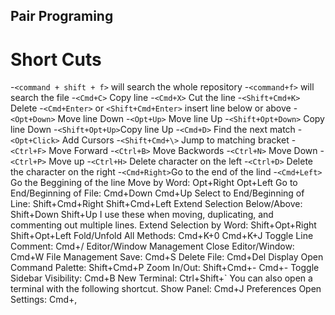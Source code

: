 ## Pair Programing
# Short Cuts
-`<command + shift + f>` will search the whole repository
-`<command+f>` will search the file
-`<Cmd+C>` Copy line
-`<Cmd+X>` Cut the line
-`<Shift+Cmd+K>` Delete
-`<Cmd+Enter>` or `<Shift+Cmd+Enter>` insert line below or above
-`<Opt+Down>` Move line Down
-`<Opt+Up>` Move line Up
-`<Shift+Opt+Down>` Copy line Down
-`<Shift+Opt+Up>`Copy line Up
-`<Cmd+D>` Find the next match
-`<Opt+Click>` Add Cursors
-`<Shift+Cmd+\>` Jump to matching bracket
-`<Ctrl+F>` Move Forward
-`<Ctrl+B>` Move Backwords
-`<Ctrl+N>` Move Down
-`<Ctrl+P>` Move up
-`<Ctrl+H>` Delete character on the left
-`<Ctrl+D>` Delete the character on the right
-`<Cmd+Right>`Go to the end of the lind
-`<Cmd+Left>` Go the Beggining of the line
Move by Word:
Opt+Right
Opt+Left
Go to End/Beginning of File:
Cmd+Down
Cmd+Up
Select to End/Beginning of Line:
Shift+Cmd+Right
Shift+Cmd+Left
Extend Selection Below/Above:
Shift+Down
Shift+Up
I use these when moving, duplicating, and commenting out multiple lines.
Extend Selection by Word:
Shift+Opt+Right
Shift+Opt+Left
Fold/Unfold All Methods:
Cmd+K+0
Cmd+K+J
Toggle Line Comment:
Cmd+/
Editor/Window Management
Close Editor/Window:
Cmd+W
File Management
Save:
Cmd+S
Delete File:
Cmd+Del
Display
Open Command Palette:
Shift+Cmd+P
Zoom In/Out:
Shift+Cmd+-
Cmd+-
Toggle Sidebar Visibility:
Cmd+B
New Terminal:
Ctrl+Shift+`
You can also open a terminal with the following shortcut.
Show Panel:
Cmd+J
Preferences
Open Settings:
Cmd+,